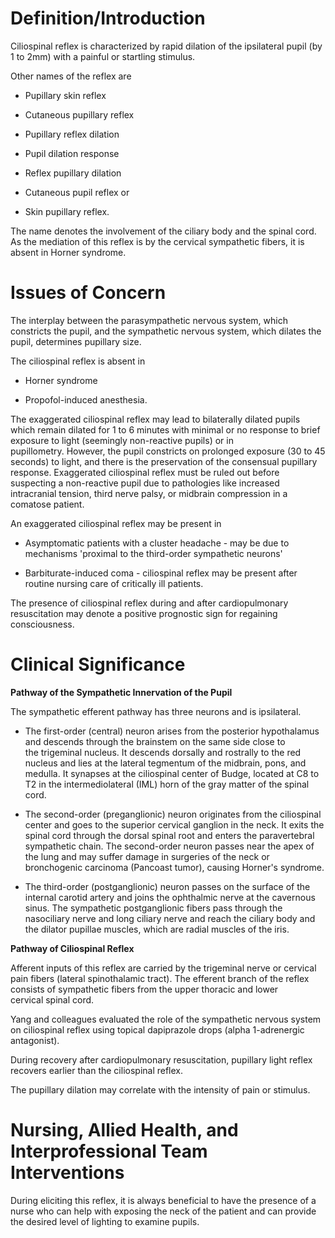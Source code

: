 # Definition/Introduction

Ciliospinal reflex is characterized by rapid dilation of the ipsilateral pupil (by 1 to 2mm) with a painful or startling stimulus.

Other names of the reflex are

- Pupillary skin reflex

- Cutaneous pupillary reflex

- Pupillary reflex dilation

- Pupil dilation response

- Reflex pupillary dilation

- Cutaneous pupil reflex or

- Skin pupillary reflex.

The name denotes the involvement of the ciliary body and the spinal cord. As the mediation of this reflex is by the cervical sympathetic fibers, it is absent in Horner syndrome.

# Issues of Concern

The interplay between the parasympathetic nervous system, which constricts the pupil, and the sympathetic nervous system, which dilates the pupil, determines pupillary size.

The ciliospinal reflex is absent in

- Horner syndrome

- Propofol-induced anesthesia.

The exaggerated ciliospinal reflex may lead to bilaterally dilated pupils which remain dilated for 1 to 6 minutes with minimal or no response to brief exposure to light (seemingly non-reactive pupils) or in pupillometry. However, the pupil constricts on prolonged exposure (30 to 45 seconds) to light, and there is the preservation of the consensual pupillary response. Exaggerated ciliospinal reflex must be ruled out before suspecting a non-reactive pupil due to pathologies like increased intracranial tension, third nerve palsy, or midbrain compression in a comatose patient.

An exaggerated ciliospinal reflex may be present in

- Asymptomatic patients with a cluster headache - may be due to mechanisms 'proximal to the third-order sympathetic neurons'

- Barbiturate-induced coma - ciliospinal reflex may be present after routine nursing care of critically ill patients.

The presence of ciliospinal reflex during and after cardiopulmonary resuscitation may denote a positive prognostic sign for regaining consciousness.

# Clinical Significance

**Pathway of the Sympathetic Innervation of the Pupil**

The sympathetic efferent pathway has three neurons and is ipsilateral.

- The first-order (central) neuron arises from the posterior hypothalamus and descends through the brainstem on the same side close to the trigeminal nucleus. It descends dorsally and rostrally to the red nucleus and lies at the lateral tegmentum of the midbrain, pons, and medulla. It synapses at the ciliospinal center of Budge, located at C8 to T2 in the intermediolateral (IML) horn of the gray matter of the spinal cord.

- The second-order (preganglionic) neuron originates from the ciliospinal center and goes to the superior cervical ganglion in the neck. It exits the spinal cord through the dorsal spinal root and enters the paravertebral sympathetic chain. The second-order neuron passes near the apex of the lung and may suffer damage in surgeries of the neck or bronchogenic carcinoma (Pancoast tumor), causing Horner's syndrome.

- The third-order (postganglionic) neuron passes on the surface of the internal carotid artery and joins the ophthalmic nerve at the cavernous sinus. The sympathetic postganglionic fibers pass through the nasociliary nerve and long ciliary nerve and reach the ciliary body and the dilator pupillae muscles, which are radial muscles of the iris.

**Pathway of Ciliospinal Reflex**

Afferent inputs of this reflex are carried by the trigeminal nerve or cervical pain fibers (lateral spinothalamic tract). The efferent branch of the reflex consists of sympathetic fibers from the upper thoracic and lower cervical spinal cord.

Yang and colleagues evaluated the role of the sympathetic nervous system on ciliospinal reflex using topical dapiprazole drops (alpha 1-adrenergic antagonist).

During recovery after cardiopulmonary resuscitation, pupillary light reflex recovers earlier than the ciliospinal reflex.

The pupillary dilation may correlate with the intensity of pain or stimulus.

# Nursing, Allied Health, and Interprofessional Team Interventions

During eliciting this reflex, it is always beneficial to have the presence of a nurse who can help with exposing the neck of the patient and can provide the desired level of lighting to examine pupils.